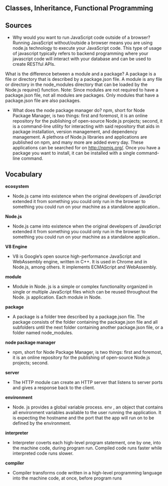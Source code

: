 ## Classes, Inheritance, Functional Programming

## Sources



- Why would you want to run JavaScript code outside of a browser?
  Running JavaScript without/outside a browser means you are using node.js technology to execute your JavaScript code. This type of usage of javascript typically refers to backend programming where your javascript code will interact with your database and can be used to create RESTful APIs.

What is the difference between a module and a package?
  A package is a file or directory that is described by a package.json file.
A module is any file or directory in the node_modules directory that can be loaded by the Node.js require() function.
Note: Since modules are not required to have a package.json file, not all modules are packages. Only modules that have a package.json file are also packages.

- What does the node package manager do?
 npm, short for Node Package Manager, is two things: first and foremost, it is an online repository for the publishing of open-source Node.js projects; second, it is a command-line utility for interacting with said repository that aids in package installation, version management, and dependency management. A plethora of Node.js libraries and applications are published on npm, and many more are added every day. These applications can be searched for on http://npmjs.org/. Once you have a package you want to install, it can be installed with a single command-line command.


## Vocabulary

**ecosystem**
  - Node.js came into existence when the original developers of JavaScript extended it from something you could only run in the browser to something you could run on your machine as a standalone application..

**Node.js**
  - Node.js came into existence when the original developers of JavaScript extended it from something you could only run in the browser to something you could run on your machine as a standalone application..

**V8 Engine**
  - V8 is Google’s open source high-performance JavaScript and WebAssembly engine, written in C++. It is used in Chrome and in Node.js, among others. It implements ECMAScript and WebAssembly.

**module**
  - Module in Node. js is a simple or complex functionality organized in single or multiple JavaScript files which can be reused throughout the Node. js application. Each module in Node.

**package**
  - A package is a folder tree described by a package.json file. The package consists of the folder containing the package.json file and all subfolders until the next folder containing another package.json file, or a folder named node_modules.

**node package manager**
  - npm, short for Node Package Manager, is two things: first and foremost, it is an online repository for the publishing of open-source Node.js projects; second.

**server**
  - The HTTP module can create an HTTP server that listens to server ports and gives a response back to the client.

**environment**
  - Node. js provides a global variable process. env , an object that contains all environment variables available to the user running the application. It is expecting the hostname and the port that the app will run on to be defined by the environment.

**interpreter**
  - Interpreter coverts each high-level program statement, one by one, into the machine code, during program run. Compiled code runs faster while interpreted code runs slower.

**compiler**
  - Compiler transforms code written in a high-level programming language into the machine code, at once, before program runs

